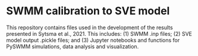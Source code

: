 # SWMM calibration to SVE model

This repository contains files used in the development of the results presented in Sytsma et al., 2021. This includes: (1) SWMM  .inp files; (2) SVE model output .pickle files; and (3) Jupyter notebooks and functions for PySWMM simulations, data analysis and visualization.

